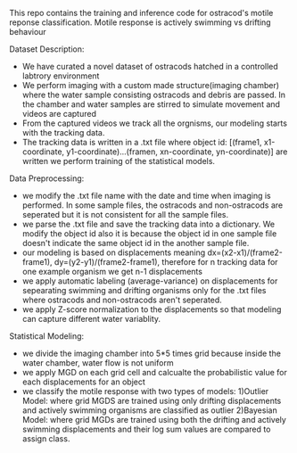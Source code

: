 This repo contains the training and inference code for ostracod's motile reponse classification. Motile response is actively swimming vs drifting behaviour

Dataset Description:
- We have curated a novel dataset of ostracods hatched in a controlled labtrory environment 
- We perform imaging with a custom made structure(imaging chamber) where the water sample consisting ostracods and debris are passed. In the chamber and water samples are stirred to simulate movement and videos are captured
- From the captured videos we track all the orgnisms, our modeling starts with the tracking data. 
- The tracking data is written in a .txt file where object id: [(frame1, x1-coordinate, y1-coordinate)...(framen, xn-coordinate, yn-coordinate)] are written we perform training of the statistical models.
  
Data Preprocessing: 
- we modify the .txt file name with the date and time when imaging is performed. In some sample files, the ostracods and non-ostracods are seperated but it is not consistent for all the sample files. 
- we parse the .txt file and save the tracking data into a dictionary. We modify the object id also it is because the object id in one sample file doesn't indicate the same object id in the another sample file. 
- our modeling is based on displacements meaning dx=(x2-x1)/(frame2-frame1), dy=(y2-y1)/(frame2-frame1), therefore for n tracking data for one example organism we get n-1 displacements
- we apply automatic labeling (average-variance) on displacements for sepearating swimming and drifting organisms only for the .txt files where ostracods and non-ostracods aren't seperated. 
- we apply Z-score normalization to the displacements so that modeling can capture different water variablity.
  
Statistical Modeling:
- we divide the imaging chamber into 5*5 times grid because inside the water chamber, water flow is not uniform 
- we apply MGD on each grid cell and calcualte the probabilistic value for each displacements for an object
- we classify the motile response with two types of models: 1)Outlier Model: where grid MGDS are trained using only drifting displacements and actively swimming organisms are classified as outlier
                                                            2)Bayesian Model: where grid MGDs are trained using both the drifting and actively swimming displacements and their log sum values are compared to assign class. 

